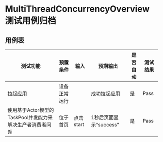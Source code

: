 # MultiThreadConcurrencyOverview 测试用例归档

## 用例表

| 测试功能                                                  | 预置条件     | 输入      | 预期输出               | 是否自动 | 测试结果 |
| --------------------------------------------------------- | ------------ | --------- | ---------------------- | -------- | -------- |
| 拉起应用                                                  | 设备正常运行 |           | 成功拉起应用           | 是       | Pass     |
| 使用基于Actor模型的TaskPool并发能力来解决生产者消费者问题 | 位于首页     | 点击start | 1秒后页面显示“success” | 是       | Pass     |

